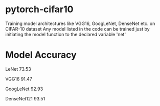 # pytorch-cifar10
Training model architectures like VGG16, GoogLeNet, DenseNet etc. on CIFAR-10 dataset
Any model listed in the code can be trained just by initiating the model function to the declared variable 'net'



# Model         Accuracy
LeNet         73.53

VGG16         91.47

GoogLeNet     92.93

DenseNet121   93.51
